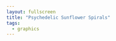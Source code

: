```yaml
---
layout: fullscreen
title: "Psychedelic Sunflower Spirals"
tags:
  - graphics
---
```


<canvas id="canvas" width="800" height="600"></canvas>
<script>
(function() {
    const canvas = document.getElementById('canvas');
    const ctx = canvas.getContext('2d');
    // Center of canvas
    const cx = canvas.width/2;
    const cy = canvas.height/2;

    // Parameters for the sunflower spiral
    const NUM_SEEDS = 450;
    const PHI = (Math.sqrt(5) + 1) / 2; // Golden ratio
    const BASE_RADIUS = 8;
    const SATURATION = 95;
    const LIGHTNESS = 60;

    let tick = 0;

    // For interactive "breeze"
    let wind = {x: 0, y: 0};

    canvas.addEventListener("mousemove", e => {
        const mx = e.offsetX - cx;
        const my = e.offsetY - cy;
        wind.x = mx * 0.00025;
        wind.y = my * 0.00025;
    });

    function draw() {
        // Psychedelic background with slow undulating color shift
        ctx.globalAlpha = 0.18;
        ctx.fillStyle = `hsl(${(tick/2)%360}, 70%, 12%)`;
        ctx.fillRect(0,0,canvas.width,canvas.height);
        ctx.globalAlpha = 1;

        for(let i=0; i<NUM_SEEDS; i++) {
            // Vogel's model for sunflower pattern
            const theta = i * Math.PI * 2 / (PHI*PHI);
            const r = BASE_RADIUS * Math.sqrt(i);

            // Animate spiral offset and "pulsing"
            const phase = theta + tick*0.015 + Math.sin(r/10 + tick*0.07)*0.25;

            // "Breezing" drift
            const wx = Math.sin(tick*0.01 + i)*wind.x*12;
            const wy = Math.cos(tick*0.0122 + i)*wind.y*12;

            // Wavy revolution
            const offsetRadius = r + 22*Math.sin(tick*0.02 + i*0.13);

            // Final coordinates
            const x = cx + Math.cos(phase)*offsetRadius + wx;
            const y = cy + Math.sin(phase)*offsetRadius + wy;

            // Animate hue for trailing rainbow effect
            const hue = (i*0.75 + tick*2 + 110*Math.sin(tick*0.007 + i*0.045))%360;

            // Animate petal size
            const sz = 9 + 7*Math.sin(tick*0.016 + i*0.11);
            const alpha = 0.54 + 0.4*Math.sin(tick*0.018 + i*0.14);

            ctx.save();
            ctx.translate(x, y);

            // Draw the "seed" - a wavy, multi-lobed petal/star
            ctx.beginPath();
            const lobes = 6 + Math.floor(3*Math.sin(tick*0.02 + i*0.201));
            for(let k=0; k<=lobes; k++) {
                const angle = 2*Math.PI*k/lobes;
                const amp = sz + Math.sin(angle*lobes + tick*0.1 + i*0.15)*sz*0.34;
                const px = Math.cos(angle) * amp;
                const py = Math.sin(angle) * amp;
                if(k===0) ctx.moveTo(px, py);
                else ctx.lineTo(px, py);
            }
            ctx.closePath();
            ctx.globalAlpha = alpha;
            ctx.fillStyle = `hsl(${hue},${SATURATION}%,${LIGHTNESS}%)`;
            ctx.shadowColor = `hsl(${(hue+100)%360},${SATURATION}%,30%)`;
            ctx.shadowBlur = 20;
            ctx.fill();

            // Inner circle "seed"
            ctx.beginPath();
            ctx.arc(0, 0, sz*0.45, 0, 2*Math.PI);
            ctx.globalAlpha = alpha*0.95;
            ctx.fillStyle = `hsl(${(hue+75)%360},90%,90%)`;
            ctx.shadowBlur = 6;
            ctx.shadowColor = `hsl(${(hue+200)%360},60%,35%)`;
            ctx.fill();
            ctx.restore();
        }
        tick++;
        requestAnimationFrame(draw);
    }

    // Initial dark background
    ctx.fillStyle = '#101014';
    ctx.fillRect(0,0,canvas.width,canvas.height);
    draw();
})();
</script>
